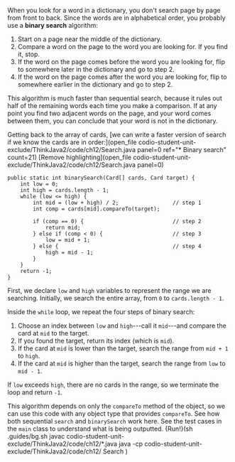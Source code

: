 When you look for a word in a dictionary, you don't search page by page from front to back. Since the words are in alphabetical order, you probably use a **binary search** algorithm:



1. Start on a page near the middle of the dictionary.
1. Compare a word on the page to the word you are looking for. If you find it, stop.
1. If the word on the page comes before the word you are looking for, flip to somewhere later in the dictionary and go to step 2.
1. If the word on the page comes after the word you are looking for, flip to somewhere earlier in the dictionary and go to step 2.



This algorithm is much faster than sequential search, because it rules out half of the remaining words each time you make a comparison. If at any point you find two adjacent words on the page, and your word comes between them, you can conclude that your word is not in the dictionary.

Getting back to the array of cards, [we can write a faster version of search if we know the cards are in order:](open_file codio-student-unit-exclude/ThinkJava2/code/ch12/Search.java panel=0 ref="* Binary search" count=21)
[Remove highlighting](open_file codio-student-unit-exclude/ThinkJava2/code/ch12/Search.java panel=0)


```code
public static int binarySearch(Card[] cards, Card target) {
    int low = 0;
    int high = cards.length - 1;
    while (low <= high) {
        int mid = (low + high) / 2;                 // step 1
        int comp = cards[mid].compareTo(target);

        if (comp == 0) {                            // step 2
            return mid;
        } else if (comp < 0) {                      // step 3
            low = mid + 1;
        } else {                                    // step 4
            high = mid - 1;
        }
    }
    return -1;
}
```

First, we declare `low` and `high` variables to represent the range we are searching. Initially, we search the entire array, from `0` to `cards.length - 1`.

Inside the `while` loop, we repeat the four steps of binary search:



1. Choose an index between `low` and `high`---call it `mid`---and compare the card at `mid` to the target.
1. If you found the target, return its index (which is `mid`).
1. If the card at `mid` is lower than the target, search the range from `mid + 1` to `high`.
1. If the card at `mid` is higher than the target, search the range from `low` to `mid - 1`.



If `low` exceeds `high`, there are no cards in the range, so we terminate the loop and return `-1`.

This algorithm depends on only the `compareTo` method of the object, so we can use this code with any object type that provides `compareTo`. See how both sequential ``search`` and ``binarySearch`` work here. See the test cases in the ``main`` class to understand what is being outputted.
{Run!}(sh .guides/bg.sh javac codio-student-unit-exclude/ThinkJava2/code/ch12/*.java java -cp codio-student-unit-exclude/ThinkJava2/code/ch12/ Search )
